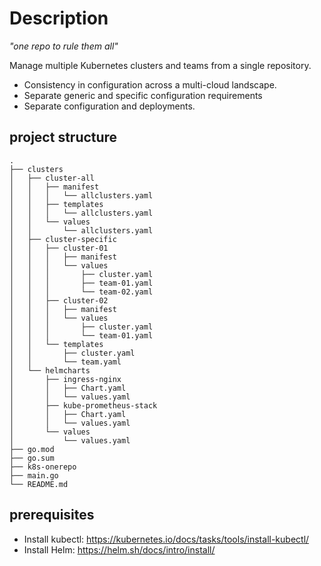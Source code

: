 # Description
*"one repo to rule them all"*

Manage multiple Kubernetes clusters and teams from a single repository.
* Consistency in configuration across a multi-cloud landscape.
* Separate generic and specific configuration requirements
* Separate configuration and deployments.


## project structure
```shell
.
├── clusters
│   ├── cluster-all
│   │   ├── manifest
│   │   │   └── allclusters.yaml
│   │   ├── templates
│   │   │   └── allclusters.yaml
│   │   └── values
│   │       └── allclusters.yaml
│   ├── cluster-specific
│   │   ├── cluster-01
│   │   │   ├── manifest
│   │   │   └── values
│   │   │       ├── cluster.yaml
│   │   │       ├── team-01.yaml
│   │   │       └── team-02.yaml
│   │   ├── cluster-02
│   │   │   ├── manifest
│   │   │   └── values
│   │   │       ├── cluster.yaml
│   │   │       └── team-01.yaml
│   │   └── templates
│   │       ├── cluster.yaml
│   │       └── team.yaml
│   └── helmcharts
│       ├── ingress-nginx
│       │   ├── Chart.yaml
│       │   └── values.yaml
│       ├── kube-prometheus-stack
│       │   ├── Chart.yaml
│       │   └── values.yaml
│       └── values
│           └── values.yaml
├── go.mod
├── go.sum
├── k8s-onerepo
├── main.go
└── README.md
```

## prerequisites
* Install kubectl: https://kubernetes.io/docs/tasks/tools/install-kubectl/
* Install Helm: https://helm.sh/docs/intro/install/


